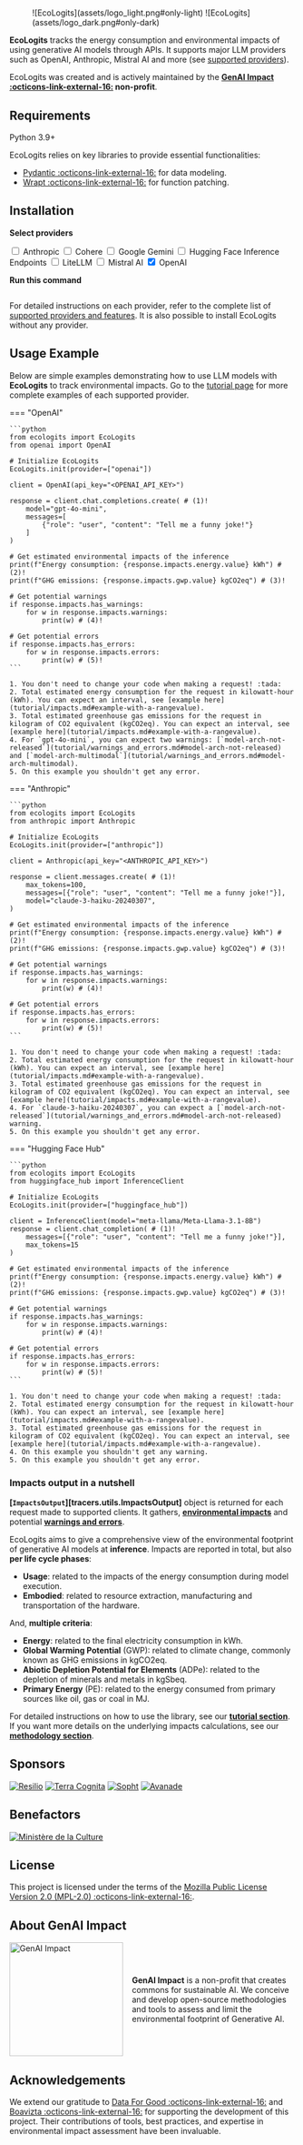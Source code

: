 #

<figure markdown="span">
  ![EcoLogits](assets/logo_light.png#only-light)
  ![EcoLogits](assets/logo_dark.png#only-dark)
</figure>

**EcoLogits** tracks the energy consumption and environmental impacts of using generative AI models through APIs. It supports major LLM providers such as OpenAI, Anthropic, Mistral AI and more (see [supported providers](tutorial/providers.md)).

EcoLogits was created and is actively maintained by the **[GenAI Impact :octicons-link-external-16:](https://genai-impact.org/) non-profit**.


## Requirements

Python 3.9+

EcoLogits relies on key libraries to provide essential functionalities:

* [Pydantic :octicons-link-external-16:](https://docs.pydantic.dev/) for data modeling.
* [Wrapt :octicons-link-external-16:](https://wrapt.readthedocs.io/) for function patching.


## Installation

<p><strong>Select providers</strong></p>
<span class="provider-item">
    <input type="checkbox" id="anthropic" value="anthropic" class="provider-option">
    <label for="anthropic">Anthropic</label>
</span>
<span class="provider-item">
    <input type="checkbox" id="cohere" value="cohere" class="provider-option">
    <label for="cohere">Cohere</label>
</span>
<span class="provider-item">
    <input type="checkbox" id="google-generativeai" value="google-generativeai" class="provider-option">
    <label for="google-generativeai">Google Gemini</label>
</span>
<span class="provider-item">
    <input type="checkbox" id="huggingface-hub" value="huggingface-hub" class="provider-option">
    <label for="huggingface-hub">Hugging Face Inference Endpoints</label>
</span>
<span class="provider-item">
    <input type="checkbox" id="litellm" value="litellm" class="provider-option">
    <label for="litellm">LiteLLM</label>
</span>
<span class="provider-item">
    <input type="checkbox" id="mistralai" value="mistralai" class="provider-option">
    <label for="mistralai">Mistral AI</label>
</span>
<span class="provider-item">
    <input type="checkbox" id="openai" value="openai" checked="checked" class="provider-option">
    <label for="openai">OpenAI</label>
</span>

<p><strong>Run this command</strong></p>
<pre><code id="install-command"></code></pre>
<script src="js/installer.js"></script>

For detailed instructions on each provider, refer to the complete list of [supported providers and features](tutorial/providers.md). It is also possible to install EcoLogits without any provider.


## Usage Example

Below are simple examples demonstrating how to use LLM models with **EcoLogits** to track environmental impacts. Go to the [tutorial page](tutorial/providers.md) for more complete examples of each supported provider. 

=== "OpenAI"

    ```python
    from ecologits import EcoLogits
    from openai import OpenAI

    # Initialize EcoLogits
    EcoLogits.init(provider=["openai"])

    client = OpenAI(api_key="<OPENAI_API_KEY>")

    response = client.chat.completions.create( # (1)!
        model="gpt-4o-mini",
        messages=[
            {"role": "user", "content": "Tell me a funny joke!"}
        ]
    )

    # Get estimated environmental impacts of the inference
    print(f"Energy consumption: {response.impacts.energy.value} kWh") # (2)!
    print(f"GHG emissions: {response.impacts.gwp.value} kgCO2eq") # (3)!

    # Get potential warnings
    if response.impacts.has_warnings:
        for w in response.impacts.warnings:
            print(w) # (4)!

    # Get potential errors
    if response.impacts.has_errors:
        for w in response.impacts.errors:
            print(w) # (5)!
    ```

    1. You don't need to change your code when making a request! :tada:
    2. Total estimated energy consumption for the request in kilowatt-hour (kWh). You can expect an interval, see [example here](tutorial/impacts.md#example-with-a-rangevalue). 
    3. Total estimated greenhouse gas emissions for the request in kilogram of CO2 equivalent (kgCO2eq). You can expect an interval, see [example here](tutorial/impacts.md#example-with-a-rangevalue). 
    4. For `gpt-4o-mini`, you can expect two warnings: [`model-arch-not-released`](tutorial/warnings_and_errors.md#model-arch-not-released) and [`model-arch-multimodal`](tutorial/warnings_and_errors.md#model-arch-multimodal).
    5. On this example you shouldn't get any error.

=== "Anthropic"

    ```python
    from ecologits import EcoLogits
    from anthropic import Anthropic
    
    # Initialize EcoLogits
    EcoLogits.init(provider=["anthropic"])
    
    client = Anthropic(api_key="<ANTHROPIC_API_KEY>")
    
    response = client.messages.create( # (1)!
        max_tokens=100,
        messages=[{"role": "user", "content": "Tell me a funny joke!"}],
        model="claude-3-haiku-20240307",
    )

    # Get estimated environmental impacts of the inference
    print(f"Energy consumption: {response.impacts.energy.value} kWh") # (2)!
    print(f"GHG emissions: {response.impacts.gwp.value} kgCO2eq") # (3)!

    # Get potential warnings
    if response.impacts.has_warnings:
        for w in response.impacts.warnings:
            print(w) # (4)!

    # Get potential errors
    if response.impacts.has_errors:
        for w in response.impacts.errors:
            print(w) # (5)!
    ```

    1. You don't need to change your code when making a request! :tada:
    2. Total estimated energy consumption for the request in kilowatt-hour (kWh). You can expect an interval, see [example here](tutorial/impacts.md#example-with-a-rangevalue). 
    3. Total estimated greenhouse gas emissions for the request in kilogram of CO2 equivalent (kgCO2eq). You can expect an interval, see [example here](tutorial/impacts.md#example-with-a-rangevalue). 
    4. For `claude-3-haiku-20240307`, you can expect a [`model-arch-not-released`](tutorial/warnings_and_errors.md#model-arch-not-released) warning.
    5. On this example you shouldn't get any error.

=== "Hugging Face Hub"

    ```python
    from ecologits import EcoLogits
    from huggingface_hub import InferenceClient
    
    # Initialize EcoLogits
    EcoLogits.init(provider=["huggingface_hub"])
    
    client = InferenceClient(model="meta-llama/Meta-Llama-3.1-8B")
    response = client.chat_completion( # (1)!
        messages=[{"role": "user", "content": "Tell me a funny joke!"}],
        max_tokens=15
    )

    # Get estimated environmental impacts of the inference
    print(f"Energy consumption: {response.impacts.energy.value} kWh") # (2)!
    print(f"GHG emissions: {response.impacts.gwp.value} kgCO2eq") # (3)!

    # Get potential warnings
    if response.impacts.has_warnings:
        for w in response.impacts.warnings:
            print(w) # (4)!

    # Get potential errors
    if response.impacts.has_errors:
        for w in response.impacts.errors:
            print(w) # (5)!
    ```

    1. You don't need to change your code when making a request! :tada:
    2. Total estimated energy consumption for the request in kilowatt-hour (kWh). You can expect an interval, see [example here](tutorial/impacts.md#example-with-a-rangevalue). 
    3. Total estimated greenhouse gas emissions for the request in kilogram of CO2 equivalent (kgCO2eq). You can expect an interval, see [example here](tutorial/impacts.md#example-with-a-rangevalue). 
    4. On this example you shouldn't get any warning.
    5. On this example you shouldn't get any error.


### Impacts output in a nutshell 

**[`ImpactsOutput`][tracers.utils.ImpactsOutput]** object is returned for each request made to supported clients. It gathers, **[environmental impacts](tutorial/impacts.md)** and potential **[warnings and errors](tutorial/warnings_and_errors.md)**.

EcoLogits aims to give a comprehensive view of the environmental footprint of generative AI models at **inference**. Impacts are reported in total, but also **per life cycle phases**:

* **Usage**: related to the impacts of the energy consumption during model execution.
* **Embodied**: related to resource extraction, manufacturing and transportation of the hardware.

And, **multiple criteria**:

* **Energy**: related to the final electricity consumption in kWh. 
* **Global Warming Potential** (GWP): related to climate change, commonly known as GHG emissions in kgCO2eq.
* **Abiotic Depletion Potential for Elements** (ADPe): related to the depletion of minerals and metals in kgSbeq.
* **Primary Energy** (PE): related to the energy consumed from primary sources like oil, gas or coal in MJ. 

For detailed instructions on how to use the library, see our **[tutorial section](tutorial/index.md)**. If you want more details on the underlying impacts calculations, see our **[methodology section](methodology/index.md)**.


## Sponsors

[![Resilio](assets/sponsors/resilio.png)](https://resilio-solutions.com/)
[![Terra Cognita](assets/sponsors/terra_cognita.png)](https://www.terra-cognita.ai/)
[![Sopht](assets/sponsors/sopht.png)](https://sopht.com/)
[![Avanade](assets/sponsors/avanade.png)](https://www.avanade.com/)

## Benefactors
[![Ministère de la Culture](assets/sponsors/ministere_culture.png)](https://www.culture.gouv.fr/fr)

## License

This project is licensed under the terms of the [Mozilla Public License Version 2.0 (MPL-2.0) :octicons-link-external-16:](https://www.mozilla.org/en-US/MPL/2.0/).


## About GenAI Impact
<div style="display: flex; align-items: center; gap: 16px;">
  <a href="https://www.genai-impact.org/" target="_blank" style="flex: 0 0 auto;">
    <img src="https://github.com/genai-impact/.github/blob/main/profile/assets/logo.png?raw=true" alt="GenAI Impact" height="200" width="200">
  </a>
  <p style="margin: 0; flex: 1;">
    <strong>GenAI Impact</strong> is a non-profit that creates commons for sustainable AI. We conceive and develop open-source methodologies and tools to assess and limit the environmental footprint of Generative AI.
  </p>
</div>


## Acknowledgements

We extend our gratitude to [Data For Good :octicons-link-external-16:](https://dataforgood.fr/) and [Boavizta :octicons-link-external-16:](https://boavizta.org/en) for supporting the development of this project. Their contributions of tools, best practices, and expertise in environmental impact assessment have been invaluable.
